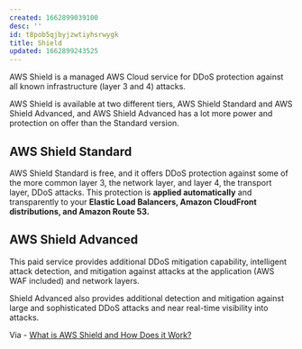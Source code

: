 ```yaml
---
created: 1662899039100
desc: ''
id: t8pob5qjbyjzwtiyhsrwygk
title: Shield
updated: 1662899243525
---
```

   
AWS Shield is a managed AWS Cloud service for DDoS protection against all known infrastructure (layer 3 and 4) attacks.   
   
AWS Shield is available at two different tiers, AWS Shield Standard and AWS Shield Advanced, and AWS Shield Advanced has a lot more power and protection on offer than the Standard version.   
   
## AWS Shield Standard   
   
AWS Shield Standard is free, and it offers DDoS protection against some of the more common layer 3, the network layer, and layer 4, the transport layer, DDoS attacks. This protection is **applied automatically** and transparently to your **Elastic Load Balancers, Amazon CloudFront distributions, and Amazon Route 53.**   
   
## AWS Shield Advanced   
   
This paid service provides additional DDoS mitigation capability, intelligent attack detection, and mitigation against attacks at the application (AWS WAF included) and network layers.   
   
Shield Advanced also provides additional detection and mitigation against large and sophisticated DDoS attacks and near real-time visibility into attacks.   
   
Via - [What is AWS Shield and How Does it Work?](https://www.stormit.cloud/blog/what-is-aws-shield-how-does-it-work/)